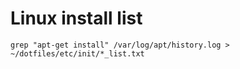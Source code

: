 # Linux install list

`grep "apt-get install" /var/log/apt/history.log > ~/dotfiles/etc/init/*_list.txt`
